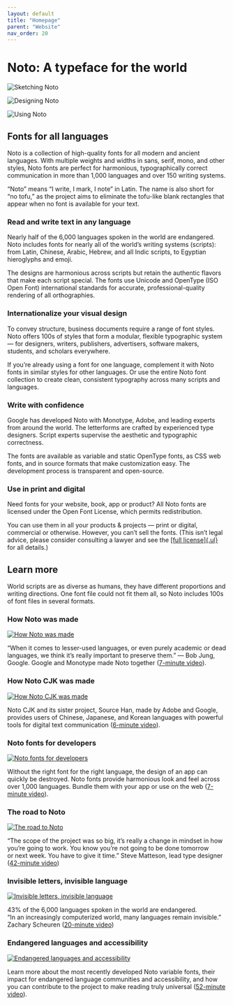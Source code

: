 ```yaml
---
layout: default
title: "Homepage"
parent: "Website"
nav_order: 20
---
```

# Noto: A typeface for the world

![Sketching Noto](img/1440x810/gallery-1-noto-sketch-1440x810.jpg)

![Designing Noto](img/1440x810/gallery-2-noto-design-1440x810.jpg)

![Using Noto](img/1440x810/gallery-3-noto-use-1440x810.jpg)

## Fonts for all languages

Noto is a collection of high-quality fonts for all modern and ancient languages. With multiple weights and widths in sans, serif, mono, and other styles, Noto fonts are perfect for harmonious, typographically correct communication in more than 1,000 languages and over 150 writing systems.

“Noto” means “I write, I mark, I note” in Latin. The name is also short for “no tofu,” as the project aims to eliminate the tofu-like blank rectangles that appear when no font is available for your text.

### Read and write text in any language

Nearly half of the 6,000 languages spoken in the world are endangered. Noto includes fonts for nearly all of the world’s writing systems (scripts): from Latin, Chinese, Arabic, Hebrew, and all Indic scripts, to Egyptian hieroglyphs and emoji.

The designs are harmonious across scripts but retain the authentic flavors that make each script special. The fonts use Unicode and OpenType (ISO Open Font) international standards for accurate, professional-quality rendering of all orthographies.

### Internationalize your visual design

To convey structure, business documents require a range of font styles. Noto offers 100s of styles that form a modular, flexible typographic system — for designers, writers, publishers, advertisers, software makers, students, and scholars everywhere.

If you’re already using a font for one language, complement it with Noto fonts in similar styles for other languages. Or use the entire Noto font collection to create clean, consistent typography across many scripts and languages.

### Write with confidence

Google has developed Noto with Monotype, Adobe, and leading experts from around the world. The letterforms are crafted by experienced type designers. Script experts supervise the aesthetic and typographic correctness.

The fonts are available as variable and static OpenType fonts, as CSS web fonts, and in source formats that make customization easy. The development process is transparent and open-source.

### Use in print and digital

Need fonts for your website, book, app or product? All Noto fonts are licensed under the Open Font License, which permits redistribution.

You can use them in all your products & projects — print or digital, commercial or otherwise. However, you can’t sell the fonts. (This isn’t legal advice, please consider consulting a lawyer and see the [[full license]{.ul}](https://github.com/googlefonts/noto-fonts/blob/main/LICENSE) for all details.)

## Learn more

World scripts are as diverse as humans, they have different proportions and writing directions. One font file could not fit them all, so Noto includes 100s of font files in several formats.

### How Noto was made

[![How Noto was made](img/1440x810/how-noto-was-made-1440x810.jpg)](https://youtu.be/16_NYHUZ1kM)

“When it comes to lesser-used languages, or even purely academic or dead languages, we think it’s really important to preserve them.” — Bob Jung, Google. Google and Monotype made Noto together ([7-minute video](https://youtu.be/16_NYHUZ1kM)).

### How Noto CJK was made

[![How Noto CJK was made](img/1440x810/how-noto-cjk-was-made-1440x810.jpg)](https://youtu.be/V2FQBtHp7kg)

Noto CJK and its sister project, Source Han, made by Adobe and Google, provides users of Chinese, Japanese, and Korean languages with powerful tools for digital text communication ([6-minute video](https://youtu.be/yNfYdxgV1jA)).

### Noto fonts for developers

[![Noto fonts for developers](img/1440x810/noto-fonts-for-developers-1440x810.png)](https://youtu.be/AAzvk9HSi84)

Without the right font for the right language, the design of an app can quickly be destroyed. Noto fonts provide harmonious look and feel across over 1,000 languages. Bundle them with your app or use on the web ([7-minute video](https://youtu.be/AAzvk9HSi84)).

### The road to Noto

[![The road to Noto](img/1440x810/the-road-to-noto-1440x810.png)](https://youtu.be/HHIFL7DxOP0)

“The scope of the project was so big, it’s really a change in mindset in how you’re going to work. You know you’re not going to be done tomorrow or next week. You have to give it time.” Steve Matteson, lead type designer ([42-minute video](https://youtu.be/HHIFL7DxOP0))

### Invisible letters, invisible language

[![Invisible letters, invisible language](img/1440x810/invisible-letters-invisible-language-1440x810.jpg)](https://youtu.be/PcS_mE5dDCw)

43% of the 6,000 languages spoken in the world are endangered. “In an increasingly computerized world, many languages remain invisible.” Zachary Scheuren ([20-minute video](https://youtu.be/PcS_mE5dDCw))

### Endangered languages and accessibility

[![Endangered languages and accessibility](img/1440x810/endangered-languages-and-accessibility-1440x810.png)](https://youtu.be/DnuDOlPkFag)

Learn more about the most recently developed Noto variable fonts, their impact for endangered language communities and accessibility, and how you can contribute to the project to make reading truly universal ([52-minute video](https://youtu.be/DnuDOlPkFag)).

